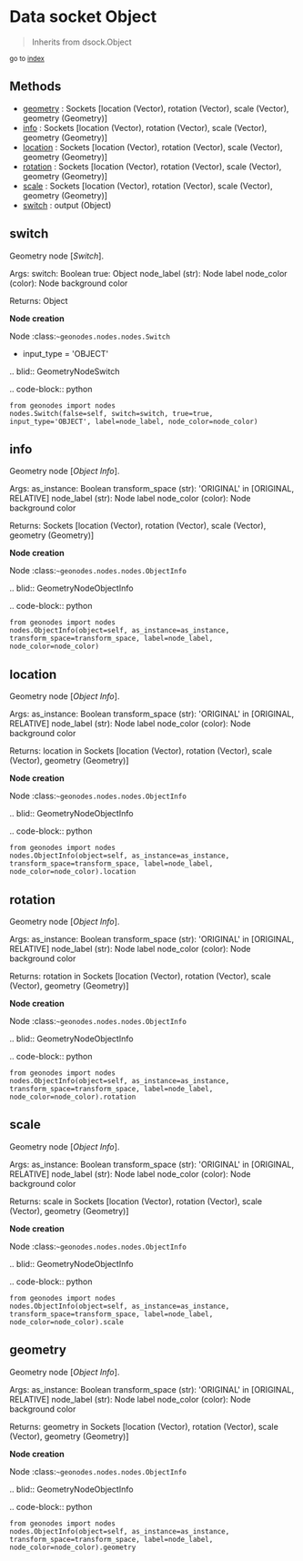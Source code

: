 
# Data socket Object

> Inherits from dsock.Object
  
<sub>go to [index](index.md)</sub>



## Methods

- [geometry](#geometry) : Sockets      [location (Vector), rotation (Vector), scale (Vector), geometry (Geometry)]
- [info](#info) : Sockets      [location (Vector), rotation (Vector), scale (Vector), geometry (Geometry)]
- [location](#location) : Sockets      [location (Vector), rotation (Vector), scale (Vector), geometry (Geometry)]
- [rotation](#rotation) : Sockets      [location (Vector), rotation (Vector), scale (Vector), geometry (Geometry)]
- [scale](#scale) : Sockets      [location (Vector), rotation (Vector), scale (Vector), geometry (Geometry)]
- [switch](#switch) : output (Object)

## switch

Geometry node [*Switch*].


  Args:
    switch: Boolean
    true: Object
    node_label (str): Node label
    node_color (color): Node background color
    
  Returns:
    Object
    
  **Node creation**
  
  Node :class:`~geonodes.nodes.nodes.Switch`
  
  - input_type = 'OBJECT'
    
  .. blid:: GeometryNodeSwitch
  
  .. code-block:: python
  
    from geonodes import nodes
    nodes.Switch(false=self, switch=switch, true=true, input_type='OBJECT', label=node_label, node_color=node_color)
    

## info

Geometry node [*Object Info*].


  Args:
    as_instance: Boolean
    transform_space (str): 'ORIGINAL' in [ORIGINAL, RELATIVE]
    node_label (str): Node label
    node_color (color): Node background color
    
  Returns:
    Sockets [location (Vector), rotation (Vector), scale (Vector), geometry (Geometry)]
    
  **Node creation**
  
  Node :class:`~geonodes.nodes.nodes.ObjectInfo`
  
  
  .. blid:: GeometryNodeObjectInfo
  
  .. code-block:: python
  
    from geonodes import nodes
    nodes.ObjectInfo(object=self, as_instance=as_instance, transform_space=transform_space, label=node_label, node_color=node_color)
    

## location

Geometry node [*Object Info*].


  Args:
    as_instance: Boolean
    transform_space (str): 'ORIGINAL' in [ORIGINAL, RELATIVE]
    node_label (str): Node label
    node_color (color): Node background color
    
  Returns:
    location in Sockets [location (Vector), rotation (Vector), scale (Vector), geometry (Geometry)]
    
  **Node creation**
  
  Node :class:`~geonodes.nodes.nodes.ObjectInfo`
  
  
  .. blid:: GeometryNodeObjectInfo
  
  .. code-block:: python
  
    from geonodes import nodes
    nodes.ObjectInfo(object=self, as_instance=as_instance, transform_space=transform_space, label=node_label, node_color=node_color).location
    

## rotation

Geometry node [*Object Info*].


  Args:
    as_instance: Boolean
    transform_space (str): 'ORIGINAL' in [ORIGINAL, RELATIVE]
    node_label (str): Node label
    node_color (color): Node background color
    
  Returns:
    rotation in Sockets [location (Vector), rotation (Vector), scale (Vector), geometry (Geometry)]
    
  **Node creation**
  
  Node :class:`~geonodes.nodes.nodes.ObjectInfo`
  
  
  .. blid:: GeometryNodeObjectInfo
  
  .. code-block:: python
  
    from geonodes import nodes
    nodes.ObjectInfo(object=self, as_instance=as_instance, transform_space=transform_space, label=node_label, node_color=node_color).rotation
    

## scale

Geometry node [*Object Info*].


  Args:
    as_instance: Boolean
    transform_space (str): 'ORIGINAL' in [ORIGINAL, RELATIVE]
    node_label (str): Node label
    node_color (color): Node background color
    
  Returns:
    scale in Sockets [location (Vector), rotation (Vector), scale (Vector), geometry (Geometry)]
    
  **Node creation**
  
  Node :class:`~geonodes.nodes.nodes.ObjectInfo`
  
  
  .. blid:: GeometryNodeObjectInfo
  
  .. code-block:: python
  
    from geonodes import nodes
    nodes.ObjectInfo(object=self, as_instance=as_instance, transform_space=transform_space, label=node_label, node_color=node_color).scale
    

## geometry

Geometry node [*Object Info*].


  Args:
    as_instance: Boolean
    transform_space (str): 'ORIGINAL' in [ORIGINAL, RELATIVE]
    node_label (str): Node label
    node_color (color): Node background color
    
  Returns:
    geometry in Sockets [location (Vector), rotation (Vector), scale (Vector), geometry (Geometry)]
    
  **Node creation**
  
  Node :class:`~geonodes.nodes.nodes.ObjectInfo`
  
  
  .. blid:: GeometryNodeObjectInfo
  
  .. code-block:: python
  
    from geonodes import nodes
    nodes.ObjectInfo(object=self, as_instance=as_instance, transform_space=transform_space, label=node_label, node_color=node_color).geometry
    
